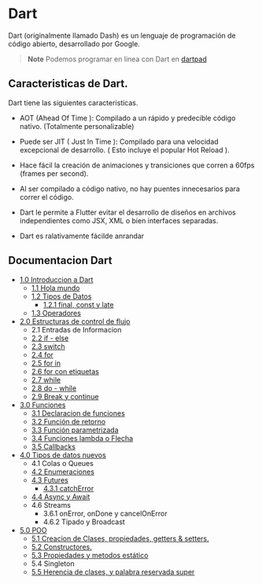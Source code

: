 # Dart

Dart (originalmente llamado Dash) es un lenguaje de programación de código abierto, desarrollado por Google.

> **Note** Podemos programar en linea con Dart en [dartpad](https://dartpad.dartlang.org/?)

## Caracteristicas de Dart.

Dart tiene las siguientes caracteristicas.

* AOT (Ahead Of Time ): Compilado a un rápido y
predecible código nativo. (Totalmente personalizable)

* Puede ser JIT ( Just In Time ): Compilado para una
velocidad excepcional de desarrollo. ( Esto incluye el
popular Hot Reload ).

* Hace fácil la creación de animaciones y transiciones
que corren a 60fps (frames per second).

* Al ser compilado a código nativo, no hay puentes
innecesarios para correr el código.

* Dart le permite a Flutter evitar el desarrollo de
diseños en archivos independientes como JSX, XML
o bien interfaces separadas.

* Dart es ralativamente fácilde anrandar

## Documentacion Dart

* [1.0 Introduccion a Dart](https://github.com/RaulEstram/Documentaciones/tree/main/Dart%20y%20Flutter/Dart/1%20Introduccion%20Dart)
    * [1.1 Hola mundo](https://github.com/RaulEstram/Documentaciones/tree/main/Dart%20y%20Flutter/Dart/Hola%20Mundo.md)
    * [1.2 Tipos de Datos](https://github.com/RaulEstram/Documentaciones/tree/main/Dart%20y%20Flutter/Dart/Tipos%20de%20Datos.md)
        * [1.2.1 final, const y late](https://github.com/RaulEstram/Documentaciones/tree/main/Dart%20y%20Flutter/Dart/Final%20y%20Const.md)
    * [1.3 Operadores](https://github.com/RaulEstram/Documentaciones/tree/main/Dart%20y%20Flutter/Dart/Operadores.md)
* [2.0 Estructuras de control de flujo](https://github.com/RaulEstram/Documentaciones/tree/main/Dart%20y%20Flutter/Dart/2%20Estructuras%20de%20control%20de%20flujo)
    * 2.1 Entradas de Informacion
    * [2.2 if - else ](https://github.com/RaulEstram/Documentaciones/blob/main/Dart%20y%20Flutter/Dart/Estructuras%20de%20control%20de%20flujo/if%20y%20else.md)
    * [2.3 switch](https://github.com/RaulEstram/Documentaciones/blob/main/Dart%20y%20Flutter/Dart/Estructuras%20de%20control%20de%20flujo/switch.md)
    * [2.4 for](https://github.com/RaulEstram/Documentaciones/blob/main/Dart%20y%20Flutter/Dart/Estructuras%20de%20control%20de%20flujo/for.md)
    * [2.5 for in](https://github.com/RaulEstram/Documentaciones/blob/main/Dart%20y%20Flutter/Dart/Estructuras%20de%20control%20de%20flujo/for%20in.md)
    * [2.6 for con etiquetas](https://github.com/RaulEstram/Documentaciones/blob/main/Dart%20y%20Flutter/Dart/Estructuras%20de%20control%20de%20flujo/for%20con%20etiquetas.md)
    * [2.7 while](https://github.com/RaulEstram/Documentaciones/blob/main/Dart%20y%20Flutter/Dart/Estructuras%20de%20control%20de%20flujo/while.md)
    * [2.8 do - while](https://github.com/RaulEstram/Documentaciones/blob/main/Dart%20y%20Flutter/Dart/Estructuras%20de%20control%20de%20flujo/do%20while.md)
    * [2.9 Break y continue](https://github.com/RaulEstram/Documentaciones/blob/main/Dart%20y%20Flutter/Dart/Estructuras%20de%20control%20de%20flujo/break%20y%20continue.md)
* [3.0 Funciones](https://github.com/RaulEstram/Documentaciones/tree/main/Dart%20y%20Flutter/Dart/3%20Funciones)
    * [3.1 Declaracion de funciones](https://github.com/RaulEstram/Documentaciones/blob/main/Dart%20y%20Flutter/Dart/3%20Funciones/Declaracion%20de%20funciones.md)
    * [3.2 Función de retorno](https://github.com/RaulEstram/Documentaciones/blob/main/Dart%20y%20Flutter/Dart/3%20Funciones/Funcion%20de%20retorno.md)
    * [3.3 Función parametrizada](https://github.com/RaulEstram/Documentaciones/blob/main/Dart%20y%20Flutter/Dart/3%20Funciones/Funcion%20parametrizada.md)
    * [3.4 Funciones lambda o Flecha](https://github.com/RaulEstram/Documentaciones/blob/main/Dart%20y%20Flutter/Dart/3%20Funciones/Funciones%20lambda%20o%20Flecha.md)
    * [3.5 Callbacks](https://github.com/RaulEstram/Documentaciones/blob/main/Dart%20y%20Flutter/Dart/3%20Funciones/Callbacks.md)
* [4.0 Tipos de datos nuevos](https://github.com/RaulEstram/Documentaciones/tree/main/Dart%20y%20Flutter/Dart/4%20Tipos%20de%20datos%20nuevos)
    * 4.1 Colas o Queues
    * [4.2 Enumeraciones](https://github.com/RaulEstram/Documentaciones/blob/main/Dart%20y%20Flutter/Dart/4%20Tipos%20de%20datos%20nuevos/Enumeraciones.md)
    * [4.3 Futures](https://github.com/RaulEstram/Documentaciones/blob/main/Dart%20y%20Flutter/Dart/4%20Tipos%20de%20datos%20nuevos/Futures.md)
        * [4.3.1 catchError](https://github.com/RaulEstram/Documentaciones/blob/main/Dart%20y%20Flutter/Dart/4%20Tipos%20de%20datos%20nuevos/catchError.md)
    * [4.4 Async y Await](https://github.com/RaulEstram/Documentaciones/blob/main/Dart%20y%20Flutter/Dart/4%20Tipos%20de%20datos%20nuevos/Async%20y%20Await.md)
    * 4.6 Streams
        * 3.6.1 onError, onDone y cancelOnError
        * 4.6.2 Tipado y Broadcast
* [5.0 POO](https://github.com/RaulEstram/Documentaciones/tree/main/Dart%20y%20Flutter/Dart/5%20POO)
    * [5.1 Creacion de Clases, propiedades, getters & setters.](https://github.com/RaulEstram/Documentaciones/blob/main/Dart%20y%20Flutter/Dart/5%20POO/Creacion%20de%20Clases.md)
    * [5.2 Constructores.](https://github.com/RaulEstram/Documentaciones/blob/main/Dart%20y%20Flutter/Dart/5%20POO/Constructores.md)
    * [5.3 Propiedades y metodos estático](https://github.com/RaulEstram/Documentaciones/blob/main/Dart%20y%20Flutter/Dart/5%20POO/propiedades%20y%20metodos%20estaticos.md)
    * 5.4 Singleton
    * [5.5 Herencia de clases, y palabra reservada super]() 